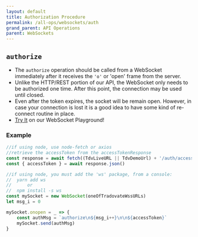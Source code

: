 ```yaml
---
layout: default
title: Authorization Procedure
permalink: /all-ops/websockets/auth
grand_parent: API Operations
parent: WebSockets
---
```


<script>
    window.addEventListener('load', () => {
        const TDV = Symbol.for('tdv-docs');
        const SiteStorage = window[TDV].SiteStorage;

        window[TDV].defineTryit({
            name: 'Authorize Procedure',
            excerptOnly: true,
            excerpt: `<p>Try it on the WebSocket Playground:</p><a class="btn btn-red" href="{{site.baseurl}}/all-ops/websockets/play">WebSocket Playground</button>`
        });
    });
</script>

## `authorize`
- The `authorize` operation should be called from a WebSocket immediately after it receives the `'o'` or 'open' frame from the server. 
- Unlike the HTTP/REST portion of our API, the WebSocket only needs to be authorized one time. After this point, the connection may be used until closed. 
- Even after the token expires, the socket will be remain open. However, in case your connection is lost it is a good idea to have some kind of re-connect routine in place.
- [Try It]({{site.baseurl}}/all-ops/websockets/play) on our WebSocket Playground!

### Example

```js
//if using node, use node-fetch or axios
//retrieve the accessToken from the accessTokenResponse
const response = await fetch((TdvLiveURL || TdvDemoUrl) + '/auth/accessTokenRequest')
const { accessToken } = await response.json()

//if using node, you must add the 'ws' package, from a console: 
//  yarn add ws
//      or
//  npm install -s ws
const mySocket = new WebSocket(oneOfTradovateWssURLs)
let msg_i = 0

mySocket.onopen = _ => {
    const authMsg = `authorize\n${msg_i++}\n\n${accessToken}`
    mySocket.send(authMsg)
}
```
